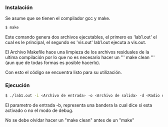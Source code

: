 
### Instalación
Se asume que se tienen el compilador gcc y make.

```sh
$ make
```
Este comando genera dos archivos ejecutables, el primero es 'lab1.out' el cual es le principal, el segundo es 'vis.out'
lab1.out ejecuta a vis.out.

El Archivo Makefile hace una limpieza de los archivos residuales de la ultima compilación por lo que no es necesario hacer un ''' make clean ''' (aun que de todas formas es posible hacerlo).

Con esto el código se encuentra listo para su utilización.

### Ejecución

```sh
$ ./lab1.out -i <Archivo de entrada> -o <Archivo de salida> -d <Radio de Disco> -n <Cantidad de Discos> [-b]
```
El parametro de entrada -b, representa una bandera la cual dice si esta activado o no el modo de debug. 

No se debe olvidar hacer un "make clean" antes de un "make"
